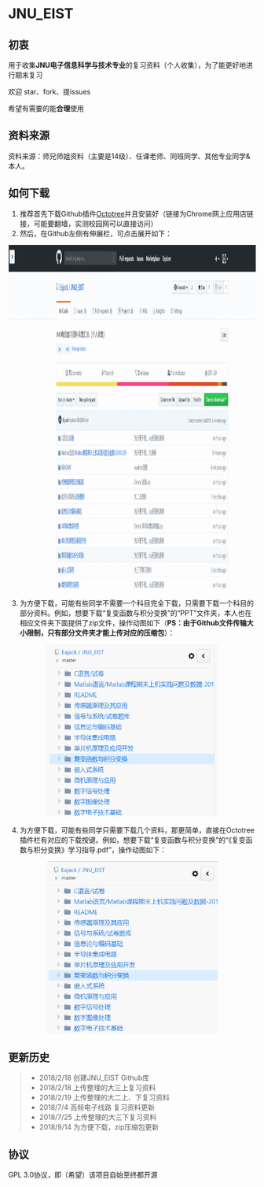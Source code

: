 # JNU_EIST

## 初衷
用于收集**JNU电子信息科学与技术专业**的复习资料（个人收集），为了能更好地进行期末复习

欢迎 star、fork、提issues

希望有需要的能**合理**使用

## 资料来源
资料来源：师兄师姐资料（主要是14级）、任课老师、同班同学、其他专业同学&本人。

## 如何下载
1. 推荐首先下载Github插件[Octotree](https://chrome.google.com/webstore/detail/octotree/bkhaagjahfmjljalopjnoealnfndnagc?utm_source=chrome-ntp-icon)并且安装好（链接为Chrome网上应用店链接，可能要翻墙，实测校园网可以直接访问）
2. 然后，在Github左侧有伸展栏，可点击展开如下：

<div align="center">
<img src="https://github.com/Eajack/JNU_EIST/blob/master/README/howToDownload-Step2.gif" height="700" width="1600" >
 </div>

3. 为方便下载，可能有些同学不需要一个科目完全下载，只需要下载一个科目的部分资料。例如，想要下载“复变函数与积分变换”的“PPT”文件夹，本人也在相应文件夹下面提供了zip文件，操作动图如下（**PS：由于Github文件传输大小限制，只有部分文件夹才能上传对应的压缩包**）：

<div align="center">
<img src="https://github.com/Eajack/JNU_EIST/blob/master/README/howToDownload-Step3.gif" height="350" width="350" >
 </div>

4. 为方便下载，可能有些同学只需要下载几个资料，那更简单，直接在Octotree插件栏有对应的下载按键。例如，想要下载“复变函数与积分变换”的“《复变函数与积分变换》学习指导.pdf”，操作动图如下：

<div align="center">
<img src="https://github.com/Eajack/JNU_EIST/blob/master/README/howToDownload-Step4.gif" height="350" width="350" >
 </div>

## 更新历史

>* 2018/2/18 创建JNU_EIST Github库
>* 2018/2/18 上传整理的大三上复习资料
>* 2018/2/19 上传整理的大二上、下复习资料
>* 2018/7/4 高频电子线路 复习资料更新
>* 2018/7/25 上传整理的大三下复习资料
>* 2018/9/14 为方便下载，zip压缩包更新

## 协议

GPL 3.0协议，即（希望）该项目自始至终都开源

